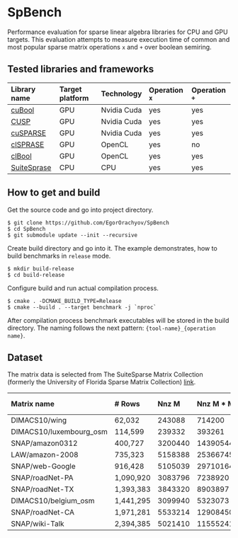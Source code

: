 # SpBench

Performance evaluation for sparse linear algebra libraries for CPU and GPU targets.
This evaluation attempts to measure execution time of common and most
popular sparse matrix operations `x` and `+` over boolean semiring. 

## Tested libraries and frameworks

| Library name                                                                    | Target platform | Technology   | Operation `x` | Operation `+` |
| :---                                                                            | :---            | :---         | :---          | :---          | 
| [cuBool     ](https://github.com/JetBrains-Research/cuBool)                     | GPU             | Nvidia Cuda  | yes           | yes           |
| [CUSP       ](https://github.com/cusplibrary/cusplibrary)                       | GPU             | Nvidia Cuda  | yes           | yes           |
| [cuSPARSE   ](https://docs.nvidia.com/cuda/cusparse/index.html)                 | GPU             | Nvidia Cuda  | yes           | yes           |
| [clSPRASE   ](https://github.com/clMathLibraries/clSPARSE)                      | GPU             | OpenCL       | yes           | no            |
| [clBool     ](https://github.com/mkarpenkospb/sparse_boolean_matrix_operations) | GPU             | OpenCL       | yes           | yes           | 
| [SuiteSprase](https://github.com/DrTimothyAldenDavis/SuiteSparse)               | CPU             | CPU          | yes           | yes           |

## How to get and build

Get the source code and go into project directory.

```shell script
$ git clone https://github.com/EgorOrachyov/SpBench
$ cd SpBench
$ git submodule update --init --recursive
```

Create build directory and go into it.
The example demonstrates, how to build benchmarks in `release` mode. 

```shell script
$ mkdir build-release
$ cd build-release
```

Configure build and run actual compilation process.

```shell script
$ cmake . -DCMAKE_BUILD_TYPE=Release
$ cmake --build . --target benchmark -j `nproc`
```

After compilation process benchmark executables 
will be stored in the build directory. The naming follows the next
pattern: `{tool-name}_{operation name}`.

## Dataset

The matrix data is selected from The SuiteSparse Matrix Collection 
(formerly the University of Florida Sparse Matrix Collection) 
[link](https://sparse.tamu.edu).

| Matrix name             | # Rows      | Nnz M     | Nnz M * M   | Nnz M + M * M |
| :---                    | :---        | :---      | :---        | :---          |
| DIMACS10/wing		      | 62,032      | 243088    | 714200      | 917178        |
| DIMACS10/luxembourg_osm | 114,599     | 239332    | 393261      | 632185        |
| SNAP/amazon0312         | 400,727     | 3200440   | 14390544    | 14968909      |
| LAW/amazon-2008         | 735,323     | 5158388   | 25366745    | 26402678      |
| SNAP/web-Google         | 916,428     | 5105039   | 29710164    | 30811855      |
| SNAP/roadNet-PA         | 1,090,920   | 3083796   | 7238920     | 9931528       |
| SNAP/roadNet-TX	      | 1,393,383   | 3843320   | 8903897     | 12264987      |
| DIMACS10/belgium_osm    | 1,441,295   | 3099940   | 5323073     | 8408599       |
| SNAP/roadNet-CA	      | 1,971,281   | 5533214   | 12908450    | 17743342      |
| SNAP/wiki-Talk	      | 2,394,385   | 5021410   | 1155524188  | 1158853825    |
